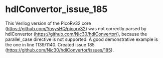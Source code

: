 # hdlConvertor_issue_185
This Verilog version of the PicoRv32 core (https://github.com/YosysHQ/picorv32) was not correctly parsed by hdlConvertor (https://github.com/Nic30/hdlConvertor/), because the parallel_case directive is not supported. A good demonstrative example is the one in line 1139/1140. Created issue 185 (https://github.com/Nic30/hdlConvertor/issues/185).
